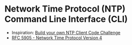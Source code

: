 # Network Time Protocol (NTP) Command Line Interface (CLI)

- Inspiration: [Build your own NTP Client Code Challenge](https://codingchallenges.fyi/challenges/challenge-ntp/)
- [RFC 5905 - Network Time Protocol Version 4](https://datatracker.ietf.org/doc/html/rfc5905)
